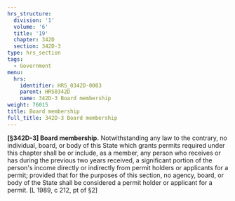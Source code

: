 ```yaml
---
hrs_structure:
  division: '1'
  volume: '6'
  title: '19'
  chapter: 342D
  section: 342D-3
type: hrs_section
tags:
  - Government
menu:
  hrs:
    identifier: HRS_0342D-0003
    parent: HRS0342D
    name: 342D-3 Board membership
weight: 76015
title: Board membership
full_title: 342D-3 Board membership
---
```

**[§342D-3] Board membership.** Notwithstanding any law to the contrary, no individual, board, or body of this State which grants permits required under this chapter shall be or include, as a member, any person who receives or has during the previous two years received, a significant portion of the person's income directly or indirectly from permit holders or applicants for a permit; provided that for the purposes of this section, no agency, board, or body of the State shall be considered a permit holder or applicant for a permit. [L 1989, c 212, pt of §2]